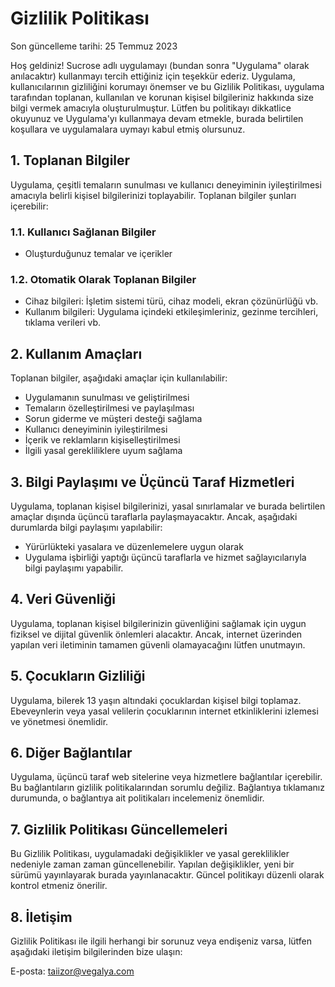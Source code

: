 # Gizlilik Politikası

Son güncelleme tarihi: 25 Temmuz 2023

Hoş geldiniz! Sucrose adlı uygulamayı (bundan sonra "Uygulama" olarak anılacaktır) kullanmayı tercih ettiğiniz için teşekkür ederiz. Uygulama, kullanıcılarının gizliliğini korumayı önemser ve bu Gizlilik Politikası, uygulama tarafından toplanan, kullanılan ve korunan kişisel bilgileriniz hakkında size bilgi vermek amacıyla oluşturulmuştur. Lütfen bu politikayı dikkatlice okuyunuz ve Uygulama'yı kullanmaya devam etmekle, burada belirtilen koşullara ve uygulamalara uymayı kabul etmiş olursunuz.

## 1. Toplanan Bilgiler

Uygulama, çeşitli temaların sunulması ve kullanıcı deneyiminin iyileştirilmesi amacıyla belirli kişisel bilgilerinizi toplayabilir. Toplanan bilgiler şunları içerebilir:

### 1.1. Kullanıcı Sağlanan Bilgiler

- Oluşturduğunuz temalar ve içerikler

### 1.2. Otomatik Olarak Toplanan Bilgiler

- Cihaz bilgileri: İşletim sistemi türü, cihaz modeli, ekran çözünürlüğü vb.
- Kullanım bilgileri: Uygulama içindeki etkileşimleriniz, gezinme tercihleri, tıklama verileri vb.

## 2. Kullanım Amaçları

Toplanan bilgiler, aşağıdaki amaçlar için kullanılabilir:

- Uygulamanın sunulması ve geliştirilmesi
- Temaların özelleştirilmesi ve paylaşılması
- Sorun giderme ve müşteri desteği sağlama
- Kullanıcı deneyiminin iyileştirilmesi
- İçerik ve reklamların kişiselleştirilmesi
- İlgili yasal gerekliliklere uyum sağlama

## 3. Bilgi Paylaşımı ve Üçüncü Taraf Hizmetleri

Uygulama, toplanan kişisel bilgilerinizi, yasal sınırlamalar ve burada belirtilen amaçlar dışında üçüncü taraflarla paylaşmayacaktır. Ancak, aşağıdaki durumlarda bilgi paylaşımı yapılabilir:

- Yürürlükteki yasalara ve düzenlemelere uygun olarak
- Uygulama işbirliği yaptığı üçüncü taraflarla ve hizmet sağlayıcılarıyla bilgi paylaşımı yapabilir.

## 4. Veri Güvenliği

Uygulama, toplanan kişisel bilgilerinizin güvenliğini sağlamak için uygun fiziksel ve dijital güvenlik önlemleri alacaktır. Ancak, internet üzerinden yapılan veri iletiminin tamamen güvenli olamayacağını lütfen unutmayın.

## 5. Çocukların Gizliliği

Uygulama, bilerek 13 yaşın altındaki çocuklardan kişisel bilgi toplamaz. Ebeveynlerin veya yasal velilerin çocuklarının internet etkinliklerini izlemesi ve yönetmesi önemlidir.

## 6. Diğer Bağlantılar

Uygulama, üçüncü taraf web sitelerine veya hizmetlere bağlantılar içerebilir. Bu bağlantıların gizlilik politikalarından sorumlu değiliz. Bağlantıya tıklamanız durumunda, o bağlantıya ait politikaları incelemeniz önemlidir.

## 7. Gizlilik Politikası Güncellemeleri

Bu Gizlilik Politikası, uygulamadaki değişiklikler ve yasal gereklilikler nedeniyle zaman zaman güncellenebilir. Yapılan değişiklikler, yeni bir sürümü yayınlayarak burada yayınlanacaktır. Güncel politikayı düzenli olarak kontrol etmeniz önerilir.

## 8. İletişim

Gizlilik Politikası ile ilgili herhangi bir sorunuz veya endişeniz varsa, lütfen aşağıdaki iletişim bilgilerinden bize ulaşın:

E-posta: taiizor@vegalya.com